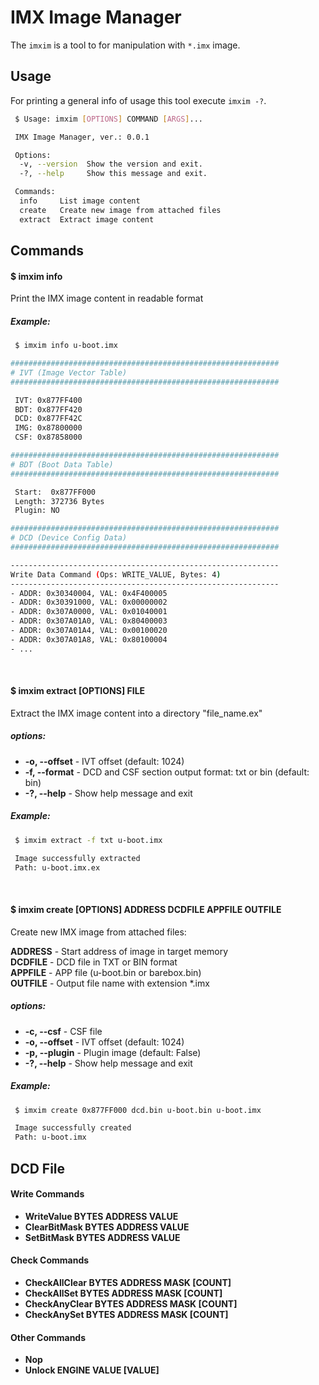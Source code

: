 IMX Image Manager
=================

The `imxim` is a tool to for manipulation with `*.imx` image.

Usage
-----

For printing a general info of usage this tool execute `imxim -?`.

```sh
 $ Usage: imxim [OPTIONS] COMMAND [ARGS]...

 IMX Image Manager, ver.: 0.0.1

 Options:
  -v, --version  Show the version and exit.
  -?, --help     Show this message and exit.

 Commands:
  info     List image content
  create   Create new image from attached files
  extract  Extract image content
```

## Commands

#### $ imxim info

Print the IMX image content in readable format

##### Example:

```sh
 $ imxim info u-boot.imx

############################################################
# IVT (Image Vector Table)
############################################################

 IVT: 0x877FF400
 BDT: 0x877FF420
 DCD: 0x877FF42C
 IMG: 0x87800000
 CSF: 0x87858000

############################################################
# BDT (Boot Data Table)
############################################################

 Start:  0x877FF000
 Length: 372736 Bytes
 Plugin: NO

############################################################
# DCD (Device Config Data)
############################################################

------------------------------------------------------------
Write Data Command (Ops: WRITE_VALUE, Bytes: 4)
------------------------------------------------------------
- ADDR: 0x30340004, VAL: 0x4F400005
- ADDR: 0x30391000, VAL: 0x00000002
- ADDR: 0x307A0000, VAL: 0x01040001
- ADDR: 0x307A01A0, VAL: 0x80400003
- ADDR: 0x307A01A4, VAL: 0x00100020
- ADDR: 0x307A01A8, VAL: 0x80100004
- ...
```

<br>

#### $ imxim extract [OPTIONS] FILE

Extract the IMX image content into a directory "file_name.ex"

##### options:
* **-o, --offset** - IVT offset (default: 1024)
* **-f, --format** - DCD and CSF section output format: txt or bin (default: bin)
* **-?, --help**   - Show help message and exit

##### Example:

```sh
 $ imxim extract -f txt u-boot.imx

 Image successfully extracted
 Path: u-boot.imx.ex

```

<br>

#### $ imxim create [OPTIONS] ADDRESS DCDFILE APPFILE OUTFILE

Create new IMX image from attached files:

**ADDRESS** - Start address of image in target memory<br>
**DCDFILE** - DCD file in TXT or BIN format<br>
**APPFILE** - APP file (u-boot.bin or barebox.bin)<br>
**OUTFILE** - Output file name with extension *.imx<br>

##### options:
* **-c, --csf** - CSF file
* **-o, --offset** - IVT offset (default: 1024)
* **-p, --plugin** - Plugin image (default: False)
* **-?, --help** - Show help message and exit

##### Example:

```sh
 $ imxim create 0x877FF000 dcd.bin u-boot.bin u-boot.imx

 Image successfully created
 Path: u-boot.imx

```

## DCD File

#### Write Commands
* **WriteValue BYTES ADDRESS VALUE**
* **ClearBitMask BYTES ADDRESS VALUE**
* **SetBitMask BYTES ADDRESS VALUE**

#### Check Commands
* **CheckAllClear BYTES ADDRESS MASK [COUNT]**
* **CheckAllSet BYTES ADDRESS MASK [COUNT]**
* **CheckAnyClear BYTES ADDRESS MASK [COUNT]**
* **CheckAnySet BYTES ADDRESS MASK [COUNT]**

#### Other Commands
* **Nop**
* **Unlock ENGINE VALUE [VALUE]**